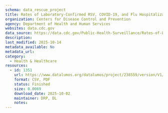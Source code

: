 ```yaml
---
schema: data_rescue_project 
title: Rates of Laboratory-Confirmed RSV, COVID-19, and Flu Hospitalizations from the RESP-NET Surveillance Systems
organization: Centers for Disease Control and Prevention
agency: Department of Health and Human Services
websites: data.cdc.gov
data_source: https://data.cdc.gov/Public-Health-Surveillance/Rates-of-Laboratory-Confirmed-RSV-COVID-19-and-Flu/kvib-3txy/about_data
description: 
last_modified: 2025-10-14
metadata_available: No
metadata_url: 
category:
  - Health & Healthcare 
resources:
  - id: 1351
    url: https://www.datalumos.org/datalumos/project/238559/version/V1/view
    format: CSV, PDF
    status: Finished
    size: 0.0069
    download_date: 2025-10-02
    maintainer: DRP, DL
    notes: 
---
```

